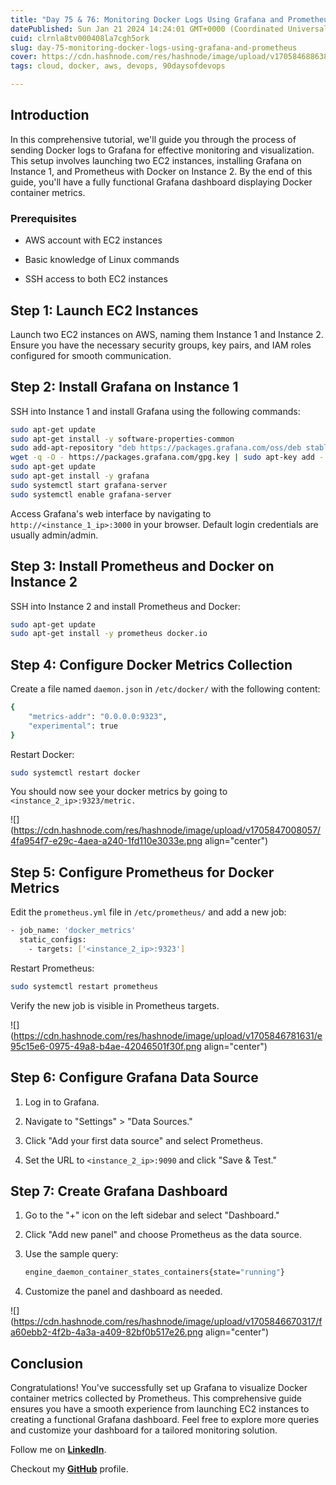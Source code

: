 ```yaml
---
title: "Day 75 & 76: Monitoring Docker Logs Using Grafana and Prometheus"
datePublished: Sun Jan 21 2024 14:24:01 GMT+0000 (Coordinated Universal Time)
cuid: clrnla8tv000408la7cgh5ork
slug: day-75-monitoring-docker-logs-using-grafana-and-prometheus
cover: https://cdn.hashnode.com/res/hashnode/image/upload/v1705846886389/f1d5d91e-da30-4f4b-bfa9-afdb511cabc8.png
tags: cloud, docker, aws, devops, 90daysofdevops

---
```


## Introduction

In this comprehensive tutorial, we'll guide you through the process of sending Docker logs to Grafana for effective monitoring and visualization. This setup involves launching two EC2 instances, installing Grafana on Instance 1, and Prometheus with Docker on Instance 2. By the end of this guide, you'll have a fully functional Grafana dashboard displaying Docker container metrics.

### Prerequisites

* AWS account with EC2 instances
    
* Basic knowledge of Linux commands
    
* SSH access to both EC2 instances
    

## Step 1: Launch EC2 Instances

Launch two EC2 instances on AWS, naming them Instance 1 and Instance 2. Ensure you have the necessary security groups, key pairs, and IAM roles configured for smooth communication.

## Step 2: Install Grafana on Instance 1

SSH into Instance 1 and install Grafana using the following commands:

```bash
sudo apt-get update
sudo apt-get install -y software-properties-common
sudo add-apt-repository "deb https://packages.grafana.com/oss/deb stable main"
wget -q -O - https://packages.grafana.com/gpg.key | sudo apt-key add -
sudo apt-get update
sudo apt-get install -y grafana
sudo systemctl start grafana-server
sudo systemctl enable grafana-server
```

Access Grafana's web interface by navigating to `http://<instance_1_ip>:3000` in your browser. Default login credentials are usually admin/admin.

## Step 3: Install Prometheus and Docker on Instance 2

SSH into Instance 2 and install Prometheus and Docker:

```bash
sudo apt-get update
sudo apt-get install -y prometheus docker.io
```

## Step 4: Configure Docker Metrics Collection

Create a file named `daemon.json` in `/etc/docker/` with the following content:

```bash
{
    "metrics-addr": "0.0.0.0:9323",
    "experimental": true
}
```

Restart Docker:

```bash
sudo systemctl restart docker
```

You should now see your docker metrics by going to `<instance_2_ip>:9323/metric.`

![](https://cdn.hashnode.com/res/hashnode/image/upload/v1705847008057/4fa954f7-e29c-4aea-a240-1fd110e3033e.png align="center")

## Step 5: Configure Prometheus for Docker Metrics

Edit the `prometheus.yml` file in `/etc/prometheus/` and add a new job:

```bash
- job_name: 'docker_metrics'
  static_configs:
    - targets: ['<instance_2_ip>:9323']
```

Restart Prometheus:

```bash
sudo systemctl restart prometheus
```

Verify the new job is visible in Prometheus targets.

![](https://cdn.hashnode.com/res/hashnode/image/upload/v1705846781631/e95c15e6-0975-49a8-b4ae-42046501f30f.png align="center")

## Step 6: Configure Grafana Data Source

1. Log in to Grafana.
    
2. Navigate to "Settings" &gt; "Data Sources."
    
3. Click "Add your first data source" and select Prometheus.
    
4. Set the URL to `<instance_2_ip>:9090` and click "Save & Test."
    

## Step 7: Create Grafana Dashboard

1. Go to the "+" icon on the left sidebar and select "Dashboard."
    
2. Click "Add new panel" and choose Prometheus as the data source.
    
3. Use the sample query:
    
    ```bash
    engine_daemon_container_states_containers{state="running"}
    ```
    
4. Customize the panel and dashboard as needed.
    

![](https://cdn.hashnode.com/res/hashnode/image/upload/v1705846670317/fa60ebb2-4f2b-4a3a-a409-82bf0b517e26.png align="center")

## Conclusion

Congratulations! You've successfully set up Grafana to visualize Docker container metrics collected by Prometheus. This comprehensive guide ensures you have a smooth experience from launching EC2 instances to creating a functional Grafana dashboard. Feel free to explore more queries and customize your dashboard for a tailored monitoring solution.

Follow me on [**LinkedIn**](https://www.linkedin.com/in/arjunmenon-devops/).

Checkout my [**GitHub**](https://github.com/ArjunMnn) profile.